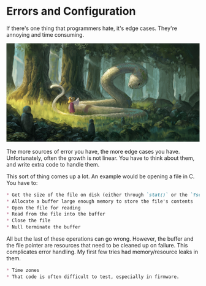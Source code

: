 
# Errors and Configuration

If there's one thing that programmers hate, it's edge cases. They're annoying and time consuming.

![Snake](images/Snake_moriya_suwako.jpg)

The more sources of error you have, the more edge cases you have. Unfortunately, often the growth is not linear. You have to think about them, and write extra code to handle them.

This sort of thing comes up a lot. An example would be opening a file in C. You have to:
```md
* Get the size of the file on disk (either through `stat()` or the `fseek()` dance)
* Allocate a buffer large enough memory to store the file's contents
* Open the file for reading
* Read from the file into the buffer
* Close the file
* Null terminate the buffer
```

All but the last of these operations can go wrong. However, the buffer and the file pointer are resources that need to be cleaned up on failure. This complicates error handling. My first few tries had memory/resource leaks in them.


```md
* Time zones
* That code is often difficult to test, especially in firmware.
```
